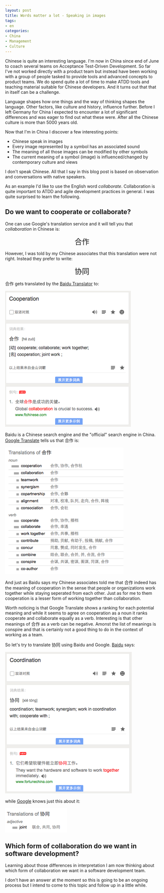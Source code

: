 ```yaml
---
layout: post
title: Words matter a lot - Speaking in images
tags:
- en
categories:
- China
- Management
- Culture
---
```

Chinese is quite an interesting language. I'm now in China since end of June to coach several teams on Acceptance Test-Driven Development. So far I've not worked directly with a product team but instead have been working with a group of people tasked to provide tools and advanced concepts to product teams. We do spend quite a lot of time to make ATDD tools and teaching material suitable for Chinese developers. And it turns out that that in itself can be a challenge.

Language shapes how one things and the way of thinking shapes the language. Other factors, like culture and history, influence further. Before I left Germany for China I expected to encounter a lot of significant differences and was eager to find out what these were. After all the Chinese culture is more than 5000 years old.

Now that I'm in China I discover a few interesting points:

- Chinese speak in images
- Every image represented by a symbol has an associated sound
- The meaning of all those images can be modified by other symbols
- The current meaning of a symbol (image) is influenced/changed by contemporary culture and views

I don't speak Chinese. All that I say in this blog post is based on observation and conversations with native speakers.

As an example I'd like to use the English word _collaborate_. Collaboration is quite important to ATDD and agile development practices in general. I was quite surprised to learn the following.

## Do we want to cooperate or collaborate?

One can use Google's translation service and it will tell you that _collaboration_ in Chinese is:

<center><span style="font-size: 18pt">合作</span></center>

However, I was told by my Chinese associates that this translation were not right. Instead they prefer to write:

<center><span style="font-size: 18pt">协同</span></center>

合作 gets translated by the [Baidu Translator](http://fanyi.baidu.com/#zh/en/合作) to:

![Baidu Translate Collaboration](/img/posts/baidu-translate-collaboration.png)

Baidu is a Chinese search engine and the "official" search engine in China. [Google Translate](https://translate.google.com/#zh-CN/en/合作) tells us that 合作 is:

![Google Translate Collaborate](/img/posts/google-translate-collaborate.png)

And just as Baidu says my Chinese associates told me that 合作 indeed has the meaning of cooperation in the sense that people or organizations work together while staying seperated from each other. Just as for me to them cooperation is a lesser form of working together than collaboration.

Worth noticing is that Google Translate shows a ranking for each potential meaning and while it seems to agree on cooperation as a noun it ranks cooperate and collaborate equally as a verb. Interesting is that other meanings of 合作 as a verb can be negative. Amonst the list of meanings is conspire and that is certainly not a good thing to do in the context of working as a team.

So let's try to translate 协同 using Baidu and Google. [Baidu](http://fanyi.baidu.com/#zh/en/协同) says:

![Baidu Translation Collaboration 2](/img/posts/baidu-translation-collaboration-2.png)

while [Google](https://translate.google.com/#zh-CN/en/协同) knows just this about it:

![Google Translate Collaborate 2](/img/posts/google-translate-collaborate-2.png)

## Which form of collaboration do we want in software development?

Learning about those differences in interpretation I am now thinking about which form of collaboration we want in a software development team.

I don't have an answer at the moment so this is going to be an ongoing process but I intend to come to this topic and follow up in a little while.
